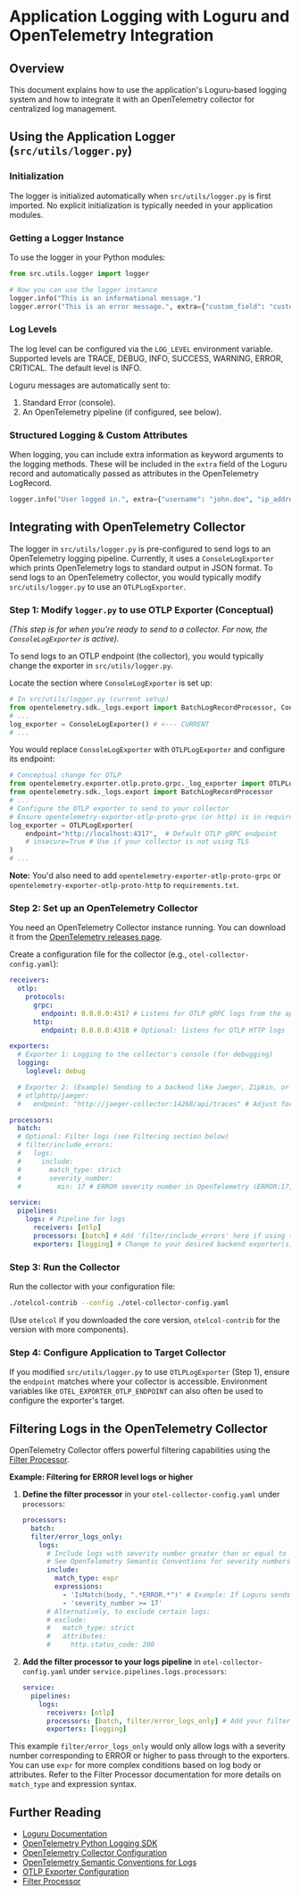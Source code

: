 # Application Logging with Loguru and OpenTelemetry Integration

## Overview
This document explains how to use the application's Loguru-based logging system and how to integrate it with an OpenTelemetry collector for centralized log management.

## Using the Application Logger (`src/utils/logger.py`)

### Initialization
The logger is initialized automatically when `src/utils/logger.py` is first imported. No explicit initialization is typically needed in your application modules.

### Getting a Logger Instance
To use the logger in your Python modules:
```python
from src.utils.logger import logger

# Now you can use the logger instance
logger.info("This is an informational message.")
logger.error("This is an error message.", extra={"custom_field": "custom_value"})
```

### Log Levels
The log level can be configured via the `LOG_LEVEL` environment variable. Supported levels are TRACE, DEBUG, INFO, SUCCESS, WARNING, ERROR, CRITICAL. The default level is INFO.

Loguru messages are automatically sent to:
1. Standard Error (console).
2. An OpenTelemetry pipeline (if configured, see below).

### Structured Logging & Custom Attributes
When logging, you can include extra information as keyword arguments to the logging methods. These will be included in the `extra` field of the Loguru record and automatically passed as attributes in the OpenTelemetry LogRecord.
```python
logger.info("User logged in.", extra={"username": "john.doe", "ip_address": "192.168.1.100"})
```

## Integrating with OpenTelemetry Collector

The logger in `src/utils/logger.py` is pre-configured to send logs to an OpenTelemetry logging pipeline. Currently, it uses a `ConsoleLogExporter` which prints OpenTelemetry logs to standard output in JSON format. To send logs to an OpenTelemetry collector, you would typically modify `src/utils/logger.py` to use an `OTLPLogExporter`.

### Step 1: Modify `logger.py` to use OTLP Exporter (Conceptual)
*(This step is for when you're ready to send to a collector. For now, the `ConsoleLogExporter` is active).*

To send logs to an OTLP endpoint (the collector), you would typically change the exporter in `src/utils/logger.py`.

Locate the section where `ConsoleLogExporter` is set up:
```python
# In src/utils/logger.py (current setup)
from opentelemetry.sdk._logs.export import BatchLogRecordProcessor, ConsoleLogExporter
# ...
log_exporter = ConsoleLogExporter() # <--- CURRENT
# ...
```

You would replace `ConsoleLogExporter` with `OTLPLogExporter` and configure its endpoint:
```python
# Conceptual change for OTLP
from opentelemetry.exporter.otlp.proto.grpc._log_exporter import OTLPLogExporter # Or http
from opentelemetry.sdk._logs.export import BatchLogRecordProcessor
# ...
# Configure the OTLP exporter to send to your collector
# Ensure opentelemetry-exporter-otlp-proto-grpc (or http) is in requirements.txt
log_exporter = OTLPLogExporter(
    endpoint="http://localhost:4317",  # Default OTLP gRPC endpoint
    # insecure=True # Use if your collector is not using TLS
)
# ...
```
**Note:** You'd also need to add `opentelemetry-exporter-otlp-proto-grpc` or `opentelemetry-exporter-otlp-proto-http` to `requirements.txt`.

### Step 2: Set up an OpenTelemetry Collector
You need an OpenTelemetry Collector instance running. You can download it from the [OpenTelemetry releases page](https://github.com/open-telemetry/opentelemetry-collector-releases/releases).

Create a configuration file for the collector (e.g., `otel-collector-config.yaml`):

```yaml
receivers:
  otlp:
    protocols:
      grpc:
        endpoint: 0.0.0.0:4317 # Listens for OTLP gRPC logs from the application
      http:
        endpoint: 0.0.0.0:4318 # Optional: listens for OTLP HTTP logs

exporters:
  # Exporter 1: Logging to the collector's console (for debugging)
  logging:
    loglevel: debug

  # Exporter 2: (Example) Sending to a backend like Jaeger, Zipkin, or other OTLP-compatible system
  # otlphttp/jaeger:
  #   endpoint: "http://jaeger-collector:14268/api/traces" # Adjust for your backend

processors:
  batch:
  # Optional: Filter logs (see Filtering section below)
  # filter/include_errors:
  #   logs:
  #     include:
  #       match_type: strict
  #       severity_number:
  #         min: 17 # ERROR severity number in OpenTelemetry (ERROR:17, WARN:13, INFO:9, DEBUG:5)

service:
  pipelines:
    logs: # Pipeline for logs
      receivers: [otlp]
      processors: [batch] # Add 'filter/include_errors' here if using the example filter
      exporters: [logging] # Change to your desired backend exporter(s), e.g., [logging, otlphttp/jaeger]
```

### Step 3: Run the Collector
Run the collector with your configuration file:
```bash
./otelcol-contrib --config ./otel-collector-config.yaml
```
(Use `otelcol` if you downloaded the core version, `otelcol-contrib` for the version with more components).

### Step 4: Configure Application to Target Collector
If you modified `src/utils/logger.py` to use `OTLPLogExporter` (Step 1), ensure the `endpoint` matches where your collector is accessible. Environment variables like `OTEL_EXPORTER_OTLP_ENDPOINT` can also often be used to configure the exporter's target.

## Filtering Logs in the OpenTelemetry Collector
OpenTelemetry Collector offers powerful filtering capabilities using the [Filter Processor](https://github.com/open-telemetry/opentelemetry-collector-contrib/tree/main/processor/filterprocessor).

**Example: Filtering for ERROR level logs or higher**

1.  **Define the filter processor** in your `otel-collector-config.yaml` under `processors`:
    ```yaml
    processors:
      batch:
      filter/error_logs_only:
        logs:
          # Include logs with severity number greater than or equal to ERROR (17)
          # See OpenTelemetry Semantic Conventions for severity numbers
          include:
            match_type: expr
            expressions:
              - 'IsMatch(body, ".*ERROR.*")' # Example: If Loguru sends level name in body
              - 'severity_number >= 17'
          # Alternatively, to exclude certain logs:
          # exclude:
          #   match_type: strict
          #   attributes:
          #     http.status_code: 200
    ```

2.  **Add the filter processor to your logs pipeline** in `otel-collector-config.yaml` under `service.pipelines.logs.processors`:
    ```yaml
    service:
      pipelines:
        logs:
          receivers: [otlp]
          processors: [batch, filter/error_logs_only] # Add your filter here
          exporters: [logging]
    ```
This example `filter/error_logs_only` would only allow logs with a severity number corresponding to ERROR or higher to pass through to the exporters. You can use `expr` for more complex conditions based on log body or attributes. Refer to the Filter Processor documentation for more details on `match_type` and expression syntax.

## Further Reading
- [Loguru Documentation](https://loguru.readthedocs.io/en/stable/)
- [OpenTelemetry Python Logging SDK](https://opentelemetry-python.readthedocs.io/en/latest/sdk/logs.html)
- [OpenTelemetry Collector Configuration](https://opentelemetry.io/docs/collector/configuration/)
- [OpenTelemetry Semantic Conventions for Logs](https://opentelemetry.io/docs/specs/semconv/general/logs/)
- [OTLP Exporter Configuration](https://opentelemetry.io/docs/languages/python/exporters/#otlp)
- [Filter Processor](https://github.com/open-telemetry/opentelemetry-collector-contrib/tree/main/processor/filterprocessor)
